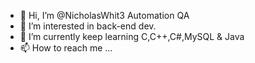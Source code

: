 - 👋 Hi, I’m @NicholasWhit3 Automation QA
- 👀 I’m interested in back-end dev.
- 🌱 I’m currently keep learning C,C++,C#,MySQL & Java
- 📫 How to reach me ...

<!---
NicholasWhit3/NicholasWhit3 is a ✨ special ✨ repository because its `README.md` (this file) appears on your GitHub profile.
You can click the Preview link to take a look at your changes.
--->
